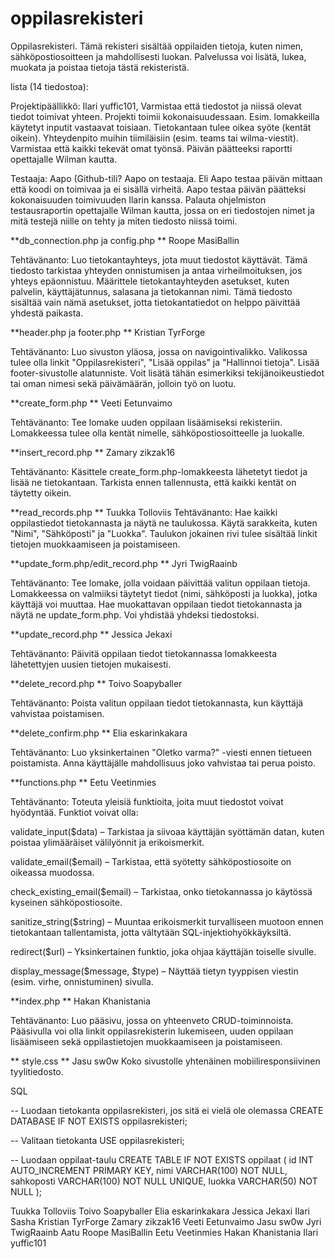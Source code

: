 # oppilasrekisteri


Oppilasrekisteri. Tämä rekisteri sisältää oppilaiden tietoja, kuten nimen, sähköpostiosoitteen ja mahdollisesti luokan. Palvelussa voi lisätä, lukea, muokata ja poistaa tietoja tästä rekisteristä.  

 

lista (14 tiedostoa): 

Projektipäällikkö: Ilari yuffic101, Varmistaa että tiedostot ja niissä olevat tiedot toimivat yhteen. Projekti toimii kokonaisuudessaan. Esim. lomakkeilla käytetyt inputit vastaavat toisiaan. Tietokantaan tulee oikea syöte (kentät oikein). Yhteydenpito muihin tiimiläisiin (esim. teams tai wilma-viestit). Varmistaa että kaikki tekevät omat työnsä. Päivän päätteeksi raportti opettajalle Wilman kautta.

Testaaja: Aapo (Github-tili?
Aapo on testaaja. Eli Aapo testaa päivän mittaan että koodi on toimivaa ja ei sisällä virheitä. Aapo testaa päivän päätteksi kokonaisuuden toimivuuden Ilarin kanssa. Palauta ohjelmiston testausraportin opettajalle Wilman kautta, jossa on eri tiedostojen nimet ja mitä testejä niille on tehty ja miten tiedosto niissä toimi.


**db_connection.php ja config.php ** Roope		MasiBallin

Tehtävänanto: Luo tietokantayhteys, jota muut tiedostot käyttävät. Tämä tiedosto tarkistaa yhteyden onnistumisen ja antaa virheilmoituksen, jos yhteys epäonnistuu. Määrittele tietokantayhteyden asetukset, kuten palvelin, käyttäjätunnus, salasana ja tietokannan nimi. Tämä tiedosto sisältää vain nämä asetukset, jotta tietokantatiedot on helppo päivittää yhdestä paikasta. 

**header.php ja footer.php ** Kristian	TyrForge

Tehtävänanto: Luo sivuston yläosa, jossa on navigointivalikko. Valikossa tulee olla linkit "Oppilasrekisteri", "Lisää oppilas" ja "Hallinnoi tietoja". Lisää footer-sivustolle alatunniste. Voit lisätä tähän esimerkiksi tekijänoikeustiedot tai oman nimesi sekä päivämäärän, jolloin työ on luotu. 

**create_form.php ** Veeti		Eetunvaimo

Tehtävänanto: Tee lomake uuden oppilaan lisäämiseksi rekisteriin. Lomakkeessa tulee olla kentät nimelle, sähköpostiosoitteelle ja luokalle. 

**insert_record.php ** Zamary		zikzak16

Tehtävänanto: Käsittele create_form.php-lomakkeesta lähetetyt tiedot ja lisää ne tietokantaan. Tarkista ennen tallennusta, että kaikki kentät on täytetty oikein. 

**read_records.php   ** Tuukka		Tolloviis
Tehtävänanto: Hae kaikki oppilastiedot tietokannasta ja näytä ne taulukossa. Käytä sarakkeita, kuten "Nimi", "Sähköposti" ja "Luokka". Taulukon jokainen rivi tulee sisältää linkit tietojen muokkaamiseen ja poistamiseen. 

**update_form.php/edit_record.php ** Jyri		TwigRaainb

Tehtävänanto: Tee lomake, jolla voidaan päivittää valitun oppilaan tietoja. Lomakkeessa on valmiiksi täytetyt tiedot (nimi, sähköposti ja luokka), jotka käyttäjä voi muuttaa. Hae muokattavan oppilaan tiedot tietokannasta ja näytä ne update_form.php. Voi yhdistää yhdeksi tiedostoksi. 

**update_record.php ** Jessica 	Jekaxi

Tehtävänanto: Päivitä oppilaan tiedot tietokannassa lomakkeesta lähetettyjen uusien tietojen mukaisesti. 

**delete_record.php ** Toivo		Soapyballer

Tehtävänanto: Poista valitun oppilaan tiedot tietokannasta, kun käyttäjä vahvistaa poistamisen. 

**delete_confirm.php ** Elia 		eskarinkakara

Tehtävänanto: Luo yksinkertainen "Oletko varma?" -viesti ennen tietueen poistamista. Anna käyttäjälle mahdollisuus joko vahvistaa tai perua poisto. 

**functions.php ** Eetu		Veetinmies

Tehtävänanto: Toteuta yleisiä funktioita, joita muut tiedostot voivat hyödyntää. Funktiot voivat olla: 

validate_input($data) – Tarkistaa ja siivoaa käyttäjän syöttämän datan, kuten poistaa ylimääräiset välilyönnit ja erikoismerkit. 

validate_email($email) – Tarkistaa, että syötetty sähköpostiosoite on oikeassa muodossa. 

check_existing_email($email) – Tarkistaa, onko tietokannassa jo käytössä kyseinen sähköpostiosoite. 

sanitize_string($string) – Muuntaa erikoismerkit turvalliseen muotoon ennen tietokantaan tallentamista, jotta vältytään SQL-injektiohyökkäyksiltä. 

redirect($url) – Yksinkertainen funktio, joka ohjaa käyttäjän toiselle sivulle. 

display_message($message, $type) – Näyttää tietyn tyyppisen viestin (esim. virhe, onnistuminen) sivulla. 

**index.php ** Hakan		Khanistania

Tehtävänanto: Luo pääsivu, jossa on yhteenveto CRUD-toiminnoista. Pääsivulla voi olla linkit oppilasrekisterin lukemiseen, uuden oppilaan lisäämiseen sekä oppilastietojen muokkaamiseen ja poistamiseen. 


** style.css ** Jasu		sw0w
Koko sivustolle yhtenäinen mobiiliresponsiivinen tyylitiedosto.


SQL

-- Luodaan tietokanta oppilasrekisteri, jos sitä ei vielä ole olemassa
CREATE DATABASE IF NOT EXISTS oppilasrekisteri;

-- Valitaan tietokanta
USE oppilasrekisteri;

-- Luodaan oppilaat-taulu
CREATE TABLE IF NOT EXISTS oppilaat (
    id INT AUTO_INCREMENT PRIMARY KEY,
    nimi VARCHAR(100) NOT NULL,
    sahkoposti VARCHAR(100) NOT NULL UNIQUE,
    luokka VARCHAR(50) NOT NULL
);




Tuukka		Tolloviis
Toivo		Soapyballer
Elia 		eskarinkakara
Jessica 	Jekaxi
Ilari
Sasha
Kristian	TyrForge
Zamary		zikzak16
Veeti		Eetunvaimo
Jasu		sw0w
Jyri		TwigRaainb
Aatu
Roope		MasiBallin
Eetu		Veetinmies
Hakan		Khanistania
Ilari yuffic101

 
